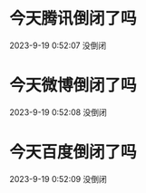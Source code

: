 # 今天腾讯倒闭了吗

2023-9-19 0:52:07 没倒闭

# 今天微博倒闭了吗

2023-9-19 0:52:08 没倒闭

# 今天百度倒闭了吗

2023-9-19 0:52:09 没倒闭

